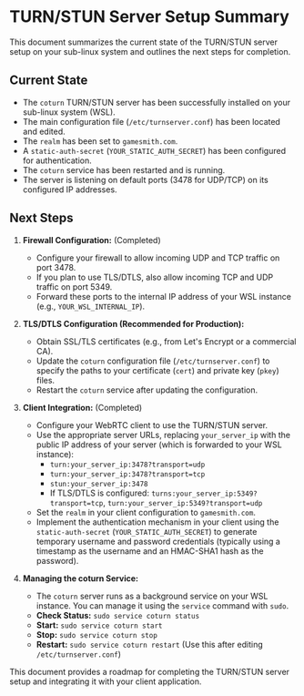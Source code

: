 # TURN/STUN Server Setup Summary

This document summarizes the current state of the TURN/STUN server setup on your sub-linux system and outlines the next steps for completion.

## Current State

*   The `coturn` TURN/STUN server has been successfully installed on your sub-linux system (WSL).
*   The main configuration file (`/etc/turnserver.conf`) has been located and edited.
*   The `realm` has been set to `gamesmith.com`.
*   A `static-auth-secret` (`YOUR_STATIC_AUTH_SECRET`) has been configured for authentication.
*   The `coturn` service has been restarted and is running.
*   The server is listening on default ports (3478 for UDP/TCP) on its configured IP addresses.

## Next Steps

1.  **Firewall Configuration:** (Completed)
    *   Configure your firewall to allow incoming UDP and TCP traffic on port 3478.
    *   If you plan to use TLS/DTLS, also allow incoming TCP and UDP traffic on port 5349.
    *   Forward these ports to the internal IP address of your WSL instance (e.g., `YOUR_WSL_INTERNAL_IP`).

2.  **TLS/DTLS Configuration (Recommended for Production):**
    *   Obtain SSL/TLS certificates (e.g., from Let's Encrypt or a commercial CA).
    *   Update the `coturn` configuration file (`/etc/turnserver.conf`) to specify the paths to your certificate (`cert`) and private key (`pkey`) files.
    *   Restart the `coturn` service after updating the configuration.

3.  **Client Integration:** (Completed)
    *   Configure your WebRTC client to use the TURN/STUN server.
    *   Use the appropriate server URLs, replacing `your_server_ip` with the public IP address of your server (which is forwarded to your WSL instance):
        *   `turn:your_server_ip:3478?transport=udp`
        *   `turn:your_server_ip:3478?transport=tcp`
        *   `stun:your_server_ip:3478`
        *   If TLS/DTLS is configured: `turns:your_server_ip:5349?transport=tcp`, `turn:your_server_ip:5349?transport=udp`
    *   Set the `realm` in your client configuration to `gamesmith.com`.
    *   Implement the authentication mechanism in your client using the `static-auth-secret` (`YOUR_STATIC_AUTH_SECRET`) to generate temporary username and password credentials (typically using a timestamp as the username and an HMAC-SHA1 hash as the password).

4.  **Managing the coturn Service:**
    *   The `coturn` server runs as a background service on your WSL instance. You can manage it using the `service` command with `sudo`.
    *   **Check Status:** `sudo service coturn status`
    *   **Start:** `sudo service coturn start`
    *   **Stop:** `sudo service coturn stop`
    *   **Restart:** `sudo service coturn restart` (Use this after editing `/etc/turnserver.conf`)

This document provides a roadmap for completing the TURN/STUN server setup and integrating it with your client application.